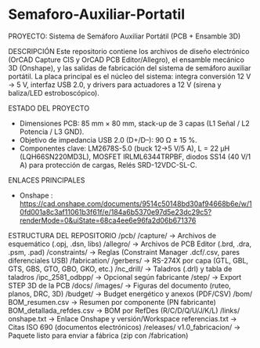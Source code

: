 # Semaforo-Auxiliar-Portatil
PROYECTO: Sistema de Semáforo Auxiliar Portátil (PCB + Ensamble 3D)

DESCRIPCIÓN
Este repositorio contiene los archivos de diseño electrónico (OrCAD Capture CIS y OrCAD PCB Editor/Allegro),
el ensamble mecánico 3D (Onshape), y las salidas de fabricación del sistema de semáforo auxiliar portátil.
La placa principal es el núcleo del sistema: integra conversión 12 V → 5 V, interfaz USB 2.0, y drivers para
actuadores a 12 V (sirena y baliza/LED estroboscópico).

ESTADO DEL PROYECTO
- Dimensiones PCB: 85 mm × 80 mm, stack-up de 3 capas (L1 Señal / L2 Potencia  / L3 GND).
- Objetivo de impedancia USB 2.0 (D+/D–): 90 Ω ± 15 %.
- Componentes clave: LM2678S-5.0 (buck 12→5 V/5 A), L = 22 µH (LQH66SN220MD3L), MOSFET IRLML6344TRPBF,
  diodos SS14 (40 V/1 A) para protección de cargas, Relés SRD-12VDC-SL-C.

ENLACES PRINCIPALES
- Onshape : https://cad.onshape.com/documents/9514c50148bd30af94668b6e/w/10fd001a8c3af11061b3f61f/e/184a6b5370e97d5e23dc29c5?renderMode=0&uiState=68ca4ee6e96fa2d06b671376

ESTRUCTURA DEL REPOSITORIO
/pcb/
  /capture/                → Archivos de esquemático (.opj, .dsn, libs)
  /allegro/                → Archivos de PCB Editor (.brd, .dra, .psm, .pad)
  /constraints/            → Reglas (Constraint Manager .dcf/.csv, pares diferenciales USB)
/fabrication/
  /gerbers/                → RS-274X por capa (GTL, GBL, GTS, GBS, GTO, GBO, GKO, etc.)
  /nc_drill/               → Taladros (.drl) y tabla de taladros
  /ipc_2581_odbpp/         → Opcional según fabricante
  /step/                   → Export STEP 3D de la PCB
/docs/
  /images/                 → Figuras del documento (ruteo, planos, DRC, 3D)
  /budget/                 → Budget energético y anexos (PDF/CSV)
/bom/
  BOM_resumen.csv          → Resumen por componente (PN fabricante)
  BOM_detallada_refdes.csv → BOM por RefDes (R/C/D/Q/U/J/K/L)
/links/
  onshape.txt              → Enlace Onshape y versión/Workspace
  referencias.txt          → Citas ISO 690 (documentos electrónicos)
/releases/
  v1.0_fabricacion/        → Paquete listo para enviar a fábrica (zip con /fabrication)
